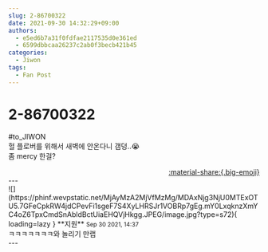 ```yaml
---
slug: 2-86700322
date: 2021-09-30 14:32:29+09:00
authors:
  - e5ed6b7a31f0fdfae2117535d0e361ed
  - 6599dbbcaa26237c2ab0f3becb421b45
categories:
  - Jiwon
tags:
  - Fan Post
---
```


# 2-86700322

<div class="post-container" markdown="1">
<div class="content-container md-sidebar__scrollwrap" markdown="1">

\#to_JIWON <br>헐 플로버를 위해서 새벽에 안온다니 갬덩..😭<br>좀 mercy 한걸?

</div>
</div>

<div style="text-align: right;" markdown="1">
<a href="https://weverse.io/fromis9/fanpost/2-86700322" style="text-align: right;">:material-share:{.big-emoji}</a>
</div>
---

<div class="comments-container md-sidebar__scrollwrap" markdown="1">
<div class="comment" markdown="1">
<div class='id-container' markdown="1">
![](https://phinf.wevpstatic.net/MjAyMzA2MjVfMzMg/MDAxNjg3NjU0MTExOTU5.7GFeCpkRW4jdCPevFi1sgeF7S4XyLHRSJr1VOBRp7gEg.mY0LxqknzXmYC4oZ6TpxCmdSnAbldBctUiaEHQVjHkgg.JPEG/image.jpg?type=s72){ loading=lazy }
**<span class="artist">지원</span>** <small>Sep 30 2021, 14:37</small><br>
</div>
<div class='comment-body' markdown="1">
ㅋㅋㅋㅋㅋㅋㅋ와 놀리기 만랩
</div>
</div>
</div>
---
